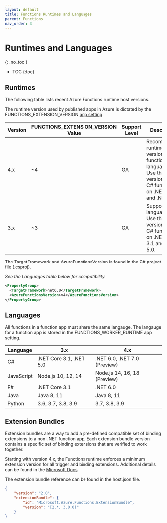 ```yaml
---
layout: default
title: Functions Runtimes and Languages
parent: Functions
nav_order: 3
---
```


# Runtimes and Languages
{: .no_toc }

- TOC
{:toc}

## Runtimes

The following table lists recent Azure Functions runtime host versions.

The runtime version used by published apps in Azure is dictated by 
the FUNCTIONS_EXTENSION_VERSION 
[app setting](https://docs.microsoft.com/en-us/azure/azure-functions/functions-app-settings#functions_worker_runtime).

| Version   | FUNCTIONS_EXTENSION_VERSION Value   | Support Level | Description | 
| --------- | ----------------------------------- | ------------- | ----------- |
| 4.x       | ~4                                  | GA            | Recommended runtime version for functions in all languages. Use this version to run C# functions on .NET 6.0 and .NET 7.0 | 
| 3.x       | ~3                                  | GA            | Supports all languages. Use this version to run C# functions on .NET Core 3.1 and .NET 5.0. | 

The TargetFramework and AzureFunctionsVersion is found in the C# project 
file (.csproj).

*See the Languages table below for compatibility.*

``` xml
<PropertyGroup>
  <TargetFramework>net6.0</TargetFramework>
  <AzureFunctionsVersion>v4</AzureFunctionsVersion>
</PropertyGroup>
```

## Languages

All functions in a function app must share the same langauge. The langauge 
for a function app is stored in the FUNCTIONS_WORKER_RUNTIME app setting.

| Language      | 3.x                       | 4.x | 
| ------------- | ------------------------- | ---------------------------- |
| C#            | .NET Core 3.1, .NET 5.0   | .NET 6.0, .NET 7.0 (Preview) | 
| JavaScript    | Node.js 10, 12, 14        | Node.js 14, 16, 18 (Preview) | 
| F#            | .NET Core 3.1             | .NET 6.0 | 
| Java          | Java 8, 11                | Java 8, 11 | 
| Python        | 3.6, 3.7, 3.8, 3.9        | 3.7, 3.8, 3.9 | 

## Extension Bundles

Extension bundles are a way to add a pre-defined compatible set of binding 
extensions to a non-.NET function app. Each extension bundle version contains 
a specific set of binding extensions that are verified to work together.

Starting with version 4.x, the Functions runtime enforces a minimum 
extension version for all trigger and binding extensions. Additional details 
can be found in the 
[Microsoft Docs](https://docs.microsoft.com/en-us/azure/azure-functions/functions-versions?tabs=azure-cli%2Cin-process%2Cv4&pivots=programming-language-csharp#minimum-extension-versions)

The extension bundle reference can be found in the host.json file.

``` json 
{
    "version": "2.0",
    "extensionBundle": {
        "id": "Microsoft.Azure.Functions.ExtensionBundle",
        "version": "[2.*, 3.0.0)"
    }
}
```

